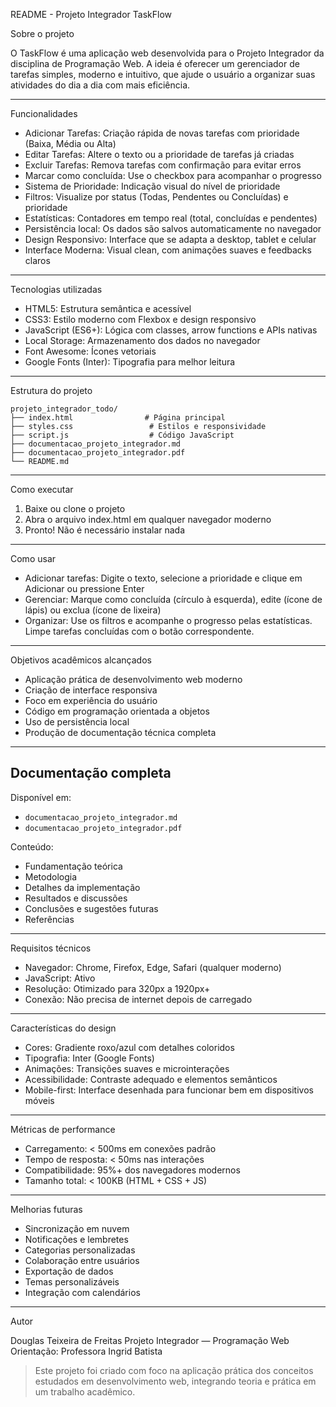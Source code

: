  README - Projeto Integrador TaskFlow

 Sobre o projeto

O TaskFlow é uma aplicação web desenvolvida para o Projeto Integrador da disciplina de Programação Web. A ideia é oferecer um gerenciador de tarefas simples, moderno e intuitivo, que ajude o usuário a organizar suas atividades do dia a dia com mais eficiência.

---

 Funcionalidades

- Adicionar Tarefas: Criação rápida de novas tarefas com prioridade (Baixa, Média ou Alta)
- Editar Tarefas: Altere o texto ou a prioridade de tarefas já criadas
- Excluir Tarefas: Remova tarefas com confirmação para evitar erros
- Marcar como concluída: Use o checkbox para acompanhar o progresso
- Sistema de Prioridade: Indicação visual do nível de prioridade
- Filtros: Visualize por status (Todas, Pendentes ou Concluídas) e prioridade
- Estatísticas: Contadores em tempo real (total, concluídas e pendentes)
- Persistência local: Os dados são salvos automaticamente no navegador
- Design Responsivo: Interface que se adapta a desktop, tablet e celular
- Interface Moderna: Visual clean, com animações suaves e feedbacks claros

---

Tecnologias utilizadas

- HTML5: Estrutura semântica e acessível
- CSS3: Estilo moderno com Flexbox e design responsivo
- JavaScript (ES6+): Lógica com classes, arrow functions e APIs nativas
- Local Storage: Armazenamento dos dados no navegador
- Font Awesome: Ícones vetoriais
- Google Fonts (Inter): Tipografia para melhor leitura

---

 Estrutura do projeto

```
projeto_integrador_todo/
├── index.html                # Página principal
├── styles.css                 # Estilos e responsividade
├── script.js                  # Código JavaScript
├── documentacao_projeto_integrador.md
├── documentacao_projeto_integrador.pdf
└── README.md
```

---

Como executar

1. Baixe ou clone o projeto
2. Abra o arquivo index.html em qualquer navegador moderno
3. Pronto! Não é necessário instalar nada

---

Como usar

- Adicionar tarefas: Digite o texto, selecione a prioridade e clique em Adicionar ou pressione Enter
- Gerenciar: Marque como concluída (círculo à esquerda), edite (ícone de lápis) ou exclua (ícone de lixeira)
- Organizar: Use os filtros e acompanhe o progresso pelas estatísticas. Limpe tarefas concluídas com o botão correspondente.

---

Objetivos acadêmicos alcançados

- Aplicação prática de desenvolvimento web moderno
- Criação de interface responsiva
- Foco em experiência do usuário
- Código em programação orientada a objetos
- Uso de persistência local
- Produção de documentação técnica completa

---

## Documentação completa

Disponível em:

- `documentacao_projeto_integrador.md`
- `documentacao_projeto_integrador.pdf`

Conteúdo:

- Fundamentação teórica
- Metodologia
- Detalhes da implementação
- Resultados e discussões
- Conclusões e sugestões futuras
- Referências

---

 Requisitos técnicos

- Navegador: Chrome, Firefox, Edge, Safari (qualquer moderno)
- JavaScript: Ativo
- Resolução: Otimizado para 320px a 1920px+
- Conexão: Não precisa de internet depois de carregado

---

 Características do design

- Cores: Gradiente roxo/azul com detalhes coloridos
- Tipografia: Inter (Google Fonts)
- Animações: Transições suaves e microinterações
- Acessibilidade: Contraste adequado e elementos semânticos
- Mobile-first: Interface desenhada para funcionar bem em dispositivos móveis

---

 Métricas de performance

- Carregamento: < 500ms em conexões padrão
- Tempo de resposta: < 50ms nas interações
- Compatibilidade: 95%+ dos navegadores modernos
- Tamanho total: < 100KB (HTML + CSS + JS)

---

 Melhorias futuras

- Sincronização em nuvem
- Notificações e lembretes
- Categorias personalizadas
- Colaboração entre usuários
- Exportação de dados
- Temas personalizáveis
- Integração com calendários

---

Autor

Douglas Teixeira de Freitas 
Projeto Integrador — Programação Web  
Orientação: Professora Ingrid Batista

> Este projeto foi criado com foco na aplicação prática dos conceitos estudados em desenvolvimento web, integrando teoria e prática em um trabalho acadêmico.
